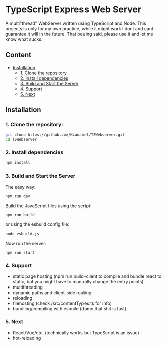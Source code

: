 # TypeScript Express Web Server

A multi"thread" WebServer written using TypeScript and Node.
This projects is only for my own practice, while it might work I dont and cant guarantee it will in the future.
That beeing said, please use it and let me know what sucks.

## Content

- [Installation](#installation)
  - [1. Clone the repository](#1-clone-the-repository)
  - [2. Install dependencies](#2-install-dependencies)
  - [3. Build and Start the Server](#3-build-and-start-the-server)
  - [4. Support](#4-support)
  - [5. Next](#5-next)


## Installation

### 1. Clone the repository:

```sh
git clone https://github.com/Kianabel/TSWebserver.git
cd TSWebserver
```

### 2. Install dependencies

```sh
npm install
```

### 3. Build and Start the Server

The easy way:
```sh
npm run dev
```

Build the JavaScript files using the script:
```sh
npm run build
```

or using the esbuild config file:
```sh
node esbuild.js
```

Now run the server:
```sh
npm run start
```


### 4. Support

- static page hosting (npm run build-client to compile and bundle react to static, but you might have to manually change the entry points)
- multithreading
- dynamic paths and client-side routing
- reloading
- filehosting (check /src/contentTypes.ts for info)
- bundling/compiling with esbuild (damn that shit is fast)

### 5. Next

- React/Vue/etc. (technically works but TypeScript is an issue)
- hot-reloading
